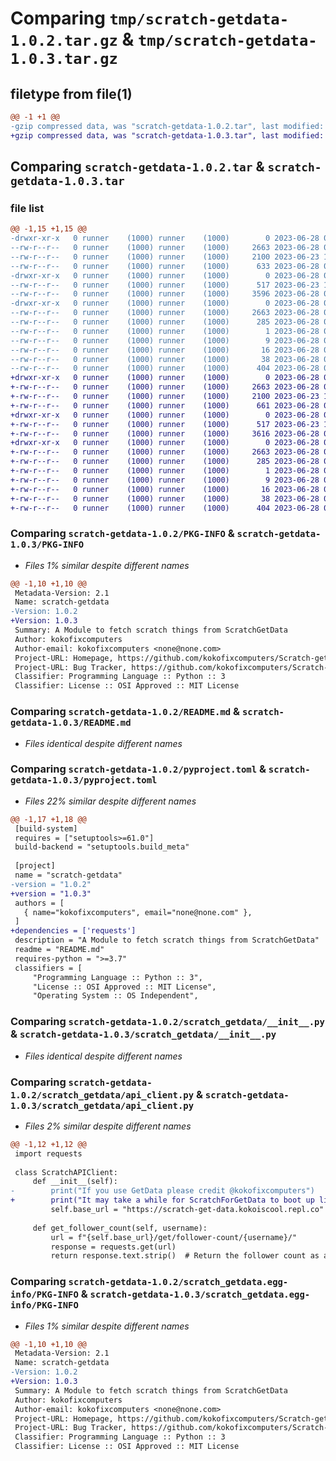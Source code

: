 # Comparing `tmp/scratch-getdata-1.0.2.tar.gz` & `tmp/scratch-getdata-1.0.3.tar.gz`

## filetype from file(1)

```diff
@@ -1 +1 @@
-gzip compressed data, was "scratch-getdata-1.0.2.tar", last modified: Wed Jun 28 02:49:50 2023, max compression
+gzip compressed data, was "scratch-getdata-1.0.3.tar", last modified: Wed Jun 28 03:02:03 2023, max compression
```

## Comparing `scratch-getdata-1.0.2.tar` & `scratch-getdata-1.0.3.tar`

### file list

```diff
@@ -1,15 +1,15 @@
-drwxr-xr-x   0 runner    (1000) runner    (1000)        0 2023-06-28 02:49:50.308955 scratch-getdata-1.0.2/
--rw-r--r--   0 runner    (1000) runner    (1000)     2663 2023-06-28 02:49:50.308955 scratch-getdata-1.0.2/PKG-INFO
--rw-r--r--   0 runner    (1000) runner    (1000)     2100 2023-06-23 17:42:16.000000 scratch-getdata-1.0.2/README.md
--rw-r--r--   0 runner    (1000) runner    (1000)      633 2023-06-28 02:48:32.000000 scratch-getdata-1.0.2/pyproject.toml
-drwxr-xr-x   0 runner    (1000) runner    (1000)        0 2023-06-28 02:49:50.308955 scratch-getdata-1.0.2/scratch_getdata/
--rw-r--r--   0 runner    (1000) runner    (1000)      517 2023-06-23 18:37:46.000000 scratch-getdata-1.0.2/scratch_getdata/__init__.py
--rw-r--r--   0 runner    (1000) runner    (1000)     3596 2023-06-28 02:24:20.000000 scratch-getdata-1.0.2/scratch_getdata/api_client.py
-drwxr-xr-x   0 runner    (1000) runner    (1000)        0 2023-06-28 02:49:50.308955 scratch-getdata-1.0.2/scratch_getdata.egg-info/
--rw-r--r--   0 runner    (1000) runner    (1000)     2663 2023-06-28 02:49:50.000000 scratch-getdata-1.0.2/scratch_getdata.egg-info/PKG-INFO
--rw-r--r--   0 runner    (1000) runner    (1000)      285 2023-06-28 02:49:50.000000 scratch-getdata-1.0.2/scratch_getdata.egg-info/SOURCES.txt
--rw-r--r--   0 runner    (1000) runner    (1000)        1 2023-06-28 02:49:50.000000 scratch-getdata-1.0.2/scratch_getdata.egg-info/dependency_links.txt
--rw-r--r--   0 runner    (1000) runner    (1000)        9 2023-06-28 02:49:50.000000 scratch-getdata-1.0.2/scratch_getdata.egg-info/requires.txt
--rw-r--r--   0 runner    (1000) runner    (1000)       16 2023-06-28 02:49:50.000000 scratch-getdata-1.0.2/scratch_getdata.egg-info/top_level.txt
--rw-r--r--   0 runner    (1000) runner    (1000)       38 2023-06-28 02:49:50.308955 scratch-getdata-1.0.2/setup.cfg
--rw-r--r--   0 runner    (1000) runner    (1000)      404 2023-06-28 02:32:47.000000 scratch-getdata-1.0.2/setup.py
+drwxr-xr-x   0 runner    (1000) runner    (1000)        0 2023-06-28 03:02:03.526544 scratch-getdata-1.0.3/
+-rw-r--r--   0 runner    (1000) runner    (1000)     2663 2023-06-28 03:02:03.526544 scratch-getdata-1.0.3/PKG-INFO
+-rw-r--r--   0 runner    (1000) runner    (1000)     2100 2023-06-23 17:42:16.000000 scratch-getdata-1.0.3/README.md
+-rw-r--r--   0 runner    (1000) runner    (1000)      661 2023-06-28 03:01:53.000000 scratch-getdata-1.0.3/pyproject.toml
+drwxr-xr-x   0 runner    (1000) runner    (1000)        0 2023-06-28 03:02:03.526544 scratch-getdata-1.0.3/scratch_getdata/
+-rw-r--r--   0 runner    (1000) runner    (1000)      517 2023-06-23 18:37:46.000000 scratch-getdata-1.0.3/scratch_getdata/__init__.py
+-rw-r--r--   0 runner    (1000) runner    (1000)     3616 2023-06-28 02:59:54.000000 scratch-getdata-1.0.3/scratch_getdata/api_client.py
+drwxr-xr-x   0 runner    (1000) runner    (1000)        0 2023-06-28 03:02:03.526544 scratch-getdata-1.0.3/scratch_getdata.egg-info/
+-rw-r--r--   0 runner    (1000) runner    (1000)     2663 2023-06-28 03:02:03.000000 scratch-getdata-1.0.3/scratch_getdata.egg-info/PKG-INFO
+-rw-r--r--   0 runner    (1000) runner    (1000)      285 2023-06-28 03:02:03.000000 scratch-getdata-1.0.3/scratch_getdata.egg-info/SOURCES.txt
+-rw-r--r--   0 runner    (1000) runner    (1000)        1 2023-06-28 03:02:03.000000 scratch-getdata-1.0.3/scratch_getdata.egg-info/dependency_links.txt
+-rw-r--r--   0 runner    (1000) runner    (1000)        9 2023-06-28 03:02:03.000000 scratch-getdata-1.0.3/scratch_getdata.egg-info/requires.txt
+-rw-r--r--   0 runner    (1000) runner    (1000)       16 2023-06-28 03:02:03.000000 scratch-getdata-1.0.3/scratch_getdata.egg-info/top_level.txt
+-rw-r--r--   0 runner    (1000) runner    (1000)       38 2023-06-28 03:02:03.526544 scratch-getdata-1.0.3/setup.cfg
+-rw-r--r--   0 runner    (1000) runner    (1000)      404 2023-06-28 02:32:47.000000 scratch-getdata-1.0.3/setup.py
```

### Comparing `scratch-getdata-1.0.2/PKG-INFO` & `scratch-getdata-1.0.3/PKG-INFO`

 * *Files 1% similar despite different names*

```diff
@@ -1,10 +1,10 @@
 Metadata-Version: 2.1
 Name: scratch-getdata
-Version: 1.0.2
+Version: 1.0.3
 Summary: A Module to fetch scratch things from ScratchGetData
 Author: kokofixcomputers
 Author-email: kokofixcomputers <none@none.com>
 Project-URL: Homepage, https://github.com/kokofixcomputers/Scratch-getdata
 Project-URL: Bug Tracker, https://github.com/kokofixcomputers/Scratch-getdata/issues
 Classifier: Programming Language :: Python :: 3
 Classifier: License :: OSI Approved :: MIT License
```

### Comparing `scratch-getdata-1.0.2/README.md` & `scratch-getdata-1.0.3/README.md`

 * *Files identical despite different names*

### Comparing `scratch-getdata-1.0.2/pyproject.toml` & `scratch-getdata-1.0.3/pyproject.toml`

 * *Files 22% similar despite different names*

```diff
@@ -1,17 +1,18 @@
 [build-system]
 requires = ["setuptools>=61.0"]
 build-backend = "setuptools.build_meta"
 
 [project]
 name = "scratch-getdata"
-version = "1.0.2"
+version = "1.0.3"
 authors = [
   { name="kokofixcomputers", email="none@none.com" },
 ]
+dependencies = ['requests']
 description = "A Module to fetch scratch things from ScratchGetData"
 readme = "README.md"
 requires-python = ">=3.7"
 classifiers = [
     "Programming Language :: Python :: 3",
     "License :: OSI Approved :: MIT License",
     "Operating System :: OS Independent",
```

### Comparing `scratch-getdata-1.0.2/scratch_getdata/__init__.py` & `scratch-getdata-1.0.3/scratch_getdata/__init__.py`

 * *Files identical despite different names*

### Comparing `scratch-getdata-1.0.2/scratch_getdata/api_client.py` & `scratch-getdata-1.0.3/scratch_getdata/api_client.py`

 * *Files 2% similar despite different names*

```diff
@@ -1,12 +1,12 @@
 import requests
 
 class ScratchAPIClient:
     def __init__(self):
-        print("If you use GetData please credit @kokofixcomputers")
+        print("It may take a while for ScratchForGetData to boot up like 3-10 seconds")
         self.base_url = "https://scratch-get-data.kokoiscool.repl.co"
 
     def get_follower_count(self, username):
         url = f"{self.base_url}/get/follower-count/{username}/"
         response = requests.get(url)
         return response.text.strip()  # Return the follower count as a string
```

### Comparing `scratch-getdata-1.0.2/scratch_getdata.egg-info/PKG-INFO` & `scratch-getdata-1.0.3/scratch_getdata.egg-info/PKG-INFO`

 * *Files 1% similar despite different names*

```diff
@@ -1,10 +1,10 @@
 Metadata-Version: 2.1
 Name: scratch-getdata
-Version: 1.0.2
+Version: 1.0.3
 Summary: A Module to fetch scratch things from ScratchGetData
 Author: kokofixcomputers
 Author-email: kokofixcomputers <none@none.com>
 Project-URL: Homepage, https://github.com/kokofixcomputers/Scratch-getdata
 Project-URL: Bug Tracker, https://github.com/kokofixcomputers/Scratch-getdata/issues
 Classifier: Programming Language :: Python :: 3
 Classifier: License :: OSI Approved :: MIT License
```

